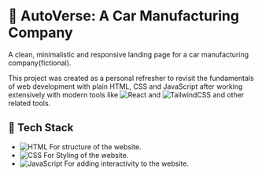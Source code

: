 # 🚗 AutoVerse: A Car Manufacturing Company

A clean, minimalistic and responsive landing page for a car manufacturing company(fictional).  

This project was created as a personal refresher to revisit the fundamentals of web development with plain HTML, CSS and JavaScript after working extensively with modern tools like ![React](https://img.shields.io/badge/-React-61DAFB?logo=react&logoColor=white&style=flat) and ![TailwindCSS](https://img.shields.io/badge/-TailwindCSS-38B2AC?logo=tailwind-css&logoColor=white&style=flat) and other related tools.  

## 🧰 Tech Stack
- ![HTML](https://img.shields.io/badge/-HTML5-orange?logo=html5&logoColor=white&style=flat) For structure of the website.
- ![CSS](https://img.shields.io/badge/-CSS3-blue?logo=css3&logoColor=white&style=flat) For Styling of the website.
- ![JavaScript](https://img.shields.io/badge/-JavaScript-yellow?logo=javascript&logoColor=black&style=flat) For adding interactivity to the website.

